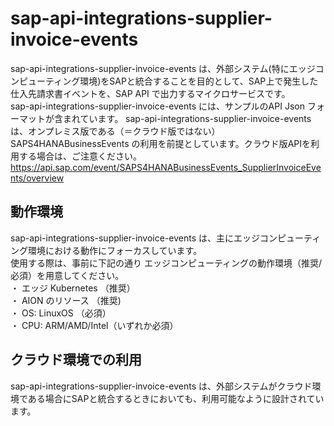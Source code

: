 # sap-api-integrations-supplier-invoice-events  
sap-api-integrations-supplier-invoice-events は、外部システム(特にエッジコンピューティング環境)をSAPと統合することを目的として、SAP上で発生した仕入先請求書イベントを、SAP API で出力するマイクロサービスです。  
sap-api-integrations-supplier-invoice-events には、サンプルのAPI Json フォーマットが含まれています。
sap-api-integrations-supplier-invoice-events は、オンプレミス版である（＝クラウド版ではない）SAPS4HANABusinessEvents の利用を前提としています。クラウド版APIを利用する場合は、ご注意ください。  
https://api.sap.com/event/SAPS4HANABusinessEvents_SupplierInvoiceEvents/overview

## 動作環境  
sap-api-integrations-supplier-invoice-events は、主にエッジコンピューティング環境における動作にフォーカスしています。  
使用する際は、事前に下記の通り エッジコンピューティングの動作環境（推奨/必須）を用意してください。  
・ エッジ Kubernetes （推奨）  
・ AION のリソース （推奨)  
・ OS: LinuxOS （必須）  
・ CPU: ARM/AMD/Intel（いずれか必須）  

## クラウド環境での利用  
sap-api-integrations-supplier-invoice-events は、外部システムがクラウド環境である場合にSAPと統合するときにおいても、利用可能なように設計されています。  